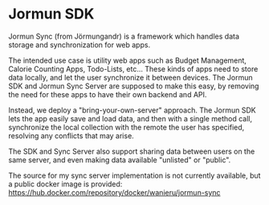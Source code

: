 # Jormun SDK

Jormun Sync (from Jörmungandr) is a framework which handles data storage and synchronization for web apps.

The intended use case is utility web apps such as Budget Management, Calorie Counting Apps, Todo-Lists, etc... These kinds of apps need to store data locally, and let the user synchronize it between devices. The Jormun SDK and Jormun Sync Server are supposed to make this easy, by removing the need for these apps to have their own backend and API.

Instead, we deploy a "bring-your-own-server" approach. The Jormun SDK lets the app easily save and load data, and then with a single method call, synchronize the local collection with the remote the user has specified, resolving any conflicts that may arise.

The SDK and Sync Server also support sharing data between users on the same server, and even making data available "unlisted" or "public".

The source for my sync server implementation is not currently available, but a public docker image is provided: https://hub.docker.com/repository/docker/wanieru/jormun-sync
